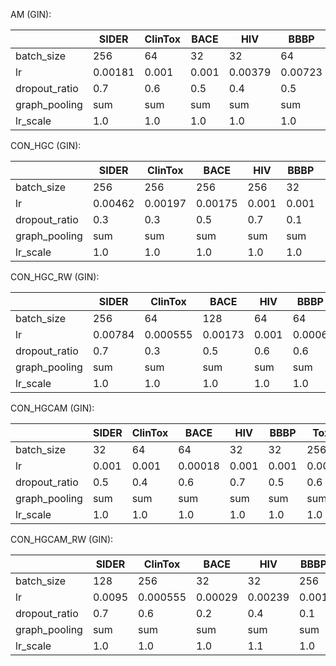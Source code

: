 

AM (GIN): 

|               | SIDER   | ClinTox | BACE  | HIV     | BBBP    | Tox21 | ToxCast |
| ------------- | ------- | ------- | ----- | ------- | ------- | ----- | ------- |
| batch_size    | 256     | 64      | 32    | 32      | 64      | 64    | 32      |
| lr            | 0.00181 | 0.001   | 0.001 | 0.00379 | 0.00723 | 0.001 | 0.00027 |
| dropout_ratio | 0.7     | 0.6     | 0.5   | 0.4     | 0.5     | 0.6   | 0.4     |
| graph_pooling | sum     | sum     | sum   | sum     | sum     | sum   | sum     |
| lr_scale      | 1.0     | 1.0     | 1.0   | 1.0     | 1.0     | 1.0   | 1.0     |



CON_HGC (GIN): 

|               | SIDER   | ClinTox | BACE    | HIV   | BBBP  | Tox21   | ToxCast |
| ------------- | ------- | ------- | ------- | ----- | ----- | ------- | ------- |
| batch_size    | 256     | 256     | 256     | 256   | 32    | 64      | 32      |
| lr            | 0.00462 | 0.00197 | 0.00175 | 0.001 | 0.001 | 0.00053 | 0.001   |
| dropout_ratio | 0.3     | 0.3     | 0.5     | 0.7   | 0.1   | 0.4     | 0.7     |
| graph_pooling | sum     | sum     | sum     | sum   | sum   | sum     | sum     |
| lr_scale      | 1.0     | 1.0     | 1.0     | 1.0   | 1.0   | 1.0     | 1.0     |



CON_HGC_RW (GIN): 

|               | SIDER   | ClinTox  | BACE    | HIV   | BBBP   | Tox21   | ToxCast |
| ------------- | ------- | -------- | ------- | ----- | ------ | ------- | ------- |
| batch_size    | 256     | 64       | 128     | 64    | 64     | 256     | 64      |
| lr            | 0.00784 | 0.000555 | 0.00173 | 0.001 | 0.0006 | 0.00421 | 0.00858 |
| dropout_ratio | 0.7     | 0.3      | 0.5     | 0.6   | 0.6    | 0.7     | 0.5     |
| graph_pooling | sum     | sum      | sum     | sum   | sum    | sum     | sum     |
| lr_scale      | 1.0     | 1.0      | 1.0     | 1.0   | 1.0    | 1.0     | 1.0     |



CON_HGCAM (GIN): 

|               | SIDER | ClinTox | BACE    | HIV   | BBBP  | Tox21   | ToxCast |
| ------------- | ----- | ------- | ------- | ----- | ----- | ------- | ------- |
| batch_size    | 32    | 64      | 64      | 32    | 32    | 256     | 32      |
| lr            | 0.001 | 0.001   | 0.00018 | 0.001 | 0.001 | 0.00078 | 0.00519 |
| dropout_ratio | 0.5   | 0.4     | 0.6     | 0.7   | 0.5   | 0.6     | 0.6     |
| graph_pooling | sum   | sum     | sum     | sum   | sum   | sum     | sum     |
| lr_scale      | 1.0   | 1.0     | 1.0     | 1.0   | 1.0   | 1.0     | 1.0     |



CON_HGCAM_RW (GIN): 

|               | SIDER  | ClinTox  | BACE    | HIV     | BBBP  | Tox21 | ToxCast |
| ------------- | ------ | -------- | ------- | ------- | ----- | ----- | ------- |
| batch_size    | 128    | 256      | 32      | 32      | 256   | 64    | 256     |
| lr            | 0.0095 | 0.000555 | 0.00029 | 0.00239 | 0.001 | 0.001 | 0.001   |
| dropout_ratio | 0.7    | 0.6      | 0.2     | 0.4     | 0.1   | 0.6   | 0.5     |
| graph_pooling | sum    | sum      | sum     | sum     | sum   | sum   | sum     |
| lr_scale      | 1.0    | 1.0      | 1.0     | 1.1     | 1.0   | 1.0   | 1.0     |

